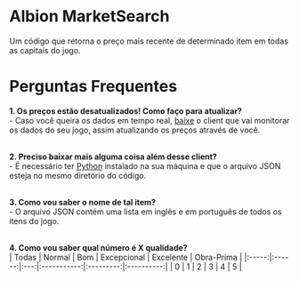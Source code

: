# Albion MarketSearch
Um código que retorna o preço mais recente de determinado item em todas as capitais do jogo.

# __Perguntas Frequentes__

__1. Os preços estão desatualizados! Como faço para atualizar?__<br>
      - Caso você queira os dados em tempo real, [baixe](https://github.com/BroderickHyman/albiondata-client/releases) o client que vai monitorar os dados do seu jogo, assim atualizando os preços através de você.<br><br>

__2. Preciso baixar mais alguma coisa além desse client?__<br>
      - É necessário ter [Python](https://www.python.org/downloads/) instalado na sua máquina e que o arquivo JSON esteja no mesmo diretório do código.<br><br>

__3. Como vou saber o nome de tal item?__<br>
      - O arquivo JSON contém uma lista em inglês e em português de todos os itens do jogo.<br><br>

__4. Como vou saber qual número é X qualidade?__<br>
| Todas | Normal | Bom | Excepcional | Excelente | Obra-Prima |
|:-----:|:------:|:---:|:-----------:|:---------:|:----------:|
|   0   |    1   |  2  |      3      |     4     |      5     |
